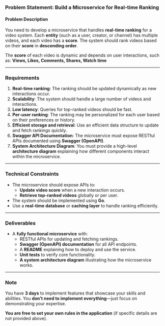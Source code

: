 ### **Problem Statement: Build a Microservice for Real-time Ranking**

#### **Problem Description**

You need to develop a microservice that handles **real-time ranking** for a video system. Each **entity** (such as a user, creator, or channel) has multiple videos, and each video has a **score**. The system should rank videos based on their **score** in **descending order**.

The **score** of each video is dynamic and depends on user interactions, such as: **Views, Likes, Comments, Shares, Watch time**

---

### **Requirements**

1. **Real-time ranking**: The ranking should be updated dynamically as new interactions occur.  
2. **Scalability**: The system should handle a large number of videos and interactions.  
3. **Low latency**: Queries for top-ranked videos should be fast.  
4. **Per-user ranking**: The ranking may be personalized for each user based on their preferences or history.  
5. **Efficient storage and retrieval**: Use an efficient data structure to update and fetch rankings quickly.  
6. **Swagger API Documentation**: The microservice must expose RESTful APIs documented using **Swagger (OpenAPI)**.  
7. **System Architecture Diagram**: You must provide a high-level **architecture diagram** explaining how different components interact within the microservice.

---

### **Technical Constraints**

* The microservice should expose APIs to:  
  * **Update video score** when a new interaction occurs.  
  * **Retrieve top-ranked videos** globally or per user.  
* The system should be implemented using **Go**.  
* Use a **real-time database** or **caching layer** to handle ranking efficiently.

---

### **Deliverables**

* A **fully functional microservice** with:  
  * RESTful APIs for updating and fetching rankings.  
  * **Swagger (OpenAPI) documentation** for all API endpoints.  
  * A **README** explaining how to deploy and use the service.  
  * **Unit tests** to verify core functionality.  
  * **A system architecture diagram** illustrating how the microservice works.

---

### **Note**

You have **3 days** to implement features that showcase your skills and abilities. You **don’t need to implement everything**—just focus on demonstrating your expertise.

**You are free to set your own rules in the application** (if specific details are not provided above).